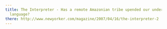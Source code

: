 ```yaml
---
title: The Interpreter - Has a remote Amazonian tribe upended our understanding of
  language?
there: http://www.newyorker.com/magazine/2007/04/16/the-interpreter-2
---
```

